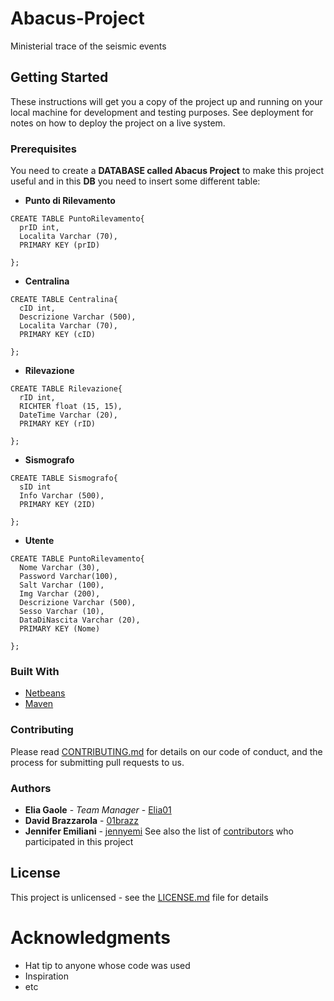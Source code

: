 # Abacus-Project
Ministerial trace of the seismic events

## Getting Started
These instructions will get you a copy of the project up and running on your local machine for development and testing purposes. See deployment for notes on how to deploy the project on a live system.

### Prerequisites
You need to create a **DATABASE called Abacus Project** to make this project useful and in this **DB** you need to insert some different table:

* **Punto di Rilevamento**

```
CREATE TABLE PuntoRilevamento{
  prID int,
  Localita Varchar (70),
  PRIMARY KEY (prID)
    
};
```

* **Centralina**

```
CREATE TABLE Centralina{
  cID int,
  Descrizione Varchar (500),
  Localita Varchar (70),
  PRIMARY KEY (cID)
    
};
```

* **Rilevazione**

```
CREATE TABLE Rilevazione{
  rID int,
  RICHTER float (15, 15),
  DateTime Varchar (20),
  PRIMARY KEY (rID)
    
};
```

* **Sismografo**

```
CREATE TABLE Sismografo{
  sID int
  Info Varchar (500),
  PRIMARY KEY (2ID)
    
};
```

* **Utente**

```
CREATE TABLE PuntoRilevamento{
  Nome Varchar (30),
  Password Varchar(100),
  Salt Varchar (100),
  Img Varchar (200),
  Descrizione Varchar (500),
  Sesso Varchar (10),
  DataDiNascita Varchar (20),
  PRIMARY KEY (Nome)
    
};
```

### Built With
* [Netbeans](https://netbeans.org/)
* [Maven](https://maven.apache.org/)

### Contributing
Please read [CONTRIBUTING.md](https://github.com/Elia01/Abacus-Project/blob/master/CONTRIBUTING.md) for details on our code of conduct, and the process for submitting pull requests to us.

### Authors
* **Elia Gaole** - *Team Manager* - [Elia01](https://github.com/Elia01)
* **David Brazzarola** - [01brazz](https://github.com/01brazz)
* **Jennifer Emiliani** - [jennyemi](https://github.com/jennyemi)
See also the list of [contributors](https://github.com/Elia01/Abacus-Project/graphs/contributors) who participated in this project

## License
This project is unlicensed - see the [LICENSE.md](https://github.com/Elia01/Abacus-Project/blob/master/LICENSE) file for details

# Acknowledgments
* Hat tip to anyone whose code was used
* Inspiration
* etc
